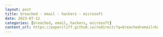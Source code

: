 ```yaml
---
layout: post
title: breached · email · hackers · microsoft
date: 2023-07-12
categories: [breached, email, hackers, microsoft]
content_url: https://papercliff.github.io/redirect/?q=breached+email+hackers+microsoft&tbs=cdr:1,cd_min:7/11/2023,cd_max:7/13/2023
---
```

